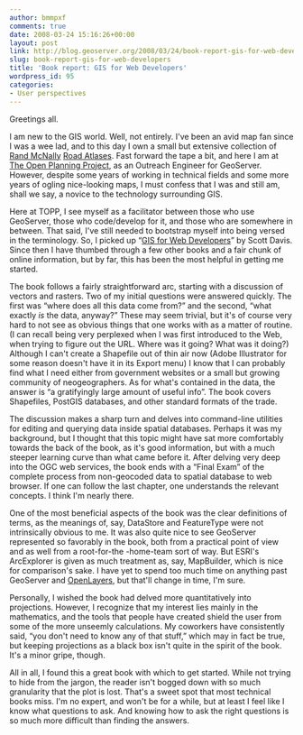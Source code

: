 ```yaml
---
author: bmmpxf
comments: true
date: 2008-03-24 15:16:26+00:00
layout: post
link: http://blog.geoserver.org/2008/03/24/book-report-gis-for-web-developers/
slug: book-report-gis-for-web-developers
title: 'Book report: GIS for Web Developers'
wordpress_id: 95
categories:
- User perspectives
---
```


Greetings all.


I am new to the GIS world.  Well, not entirely.  I've been an avid map fan since I was a wee lad, and to this day I own a small but extensive collection of [Rand McNally](http://www.randmcnally.com/) [Road Atlases](http://store.randmcnally.com/category/road+atlases.do).  Fast forward the tape a bit, and here I am at [The Open Planning Project](http://topp.openplans.org), as an Outreach Engineer for GeoServer.  However, despite some years of working in technical fields and some more years of ogling nice-looking maps, I must confess that I was and still am, shall we say, a novice to the technology surrounding GIS.

Here at TOPP, I see myself as a facilitator between those who use GeoServer, those who code/develop for it, and those who are somewhere in between.  That said, I've still needed to bootstrap myself into being versed in the terminology.  So, I picked up “[GIS for Web Developers](http://www.pragprog.com/titles/sdgis)” by Scott Davis.  Since then I have thumbed through a few other books and a fair chunk of online information, but by far, this has been the most helpful in getting me started.

The book follows a fairly straightforward arc, starting with a discussion of vectors and rasters.  Two of my initial questions were answered quickly.  The first was “where does all this data come from?” and the second, “what exactly _is_ the data, anyway?”  These may seem trivial, but it's of course very hard to not see as obvious things that one works with as a matter of routine.  (I can recall being very perplexed when I was first introduced to the Web, when trying to figure out the URL.  Where was it going?  What was it doing?)  Although I can't create a Shapefile out of thin air now (Adobe Illustrator for some reason doesn't have it in its Export menu) I know that I can probably find what I need either from government websites or a small but growing community of neogeographers.  As for what's contained in the data, the answer is “a gratifyingly large amount of useful info”.  The book covers Shapefiles, PostGIS databases, and other standard formats of the trade.

The discussion makes a sharp turn and delves into command-line utilities for editing and querying data inside spatial databases.  Perhaps it was my background, but I thought that this topic might have sat more comfortably towards the back of the book, as it's good information, but with a much steeper learning curve than what came before it.  After delving very deep into the OGC web services, the book ends with a “Final Exam” of the complete process from non-geocoded data to spatial database to web browser.  If one can follow the last chapter, one understands the relevant concepts.  I think I'm nearly there.

One of the most beneficial aspects of the book was the clear definitions of terms, as the meanings of, say, DataStore and FeatureType were not intrinsically obvious to me.  It was also quite nice to see GeoServer represented so favorably in the book, both from a practical point of view and as well from a root-for-the -home-team sort of way.  But ESRI's ArcExplorer is given as much treatment as, say, MapBuilder, which is nice for comparison's sake.  I have yet to spend too much time on anything past GeoServer and [OpenLayers](http://www.openlayers.org), but that'll change in time, I'm sure.

Personally, I wished the book had delved more quantitatively into projections.  However, I recognize that my interest lies mainly in the mathematics, and the tools that people have created shield the user from some of the more unseemly calculations.  My coworkers have consistently said, “you don't need to know any of that stuff,” which may in fact be true, but keeping projections as a black box isn't quite in the spirit of the book.  It's a minor gripe, though.

All in all, I found this a great book with which to get started.  While not trying to hide from the jargon, the reader isn't bogged down with so much granularity that the plot is lost.  That's a sweet spot that most technical books miss.  I'm no expert, and won't be for a while, but at least I feel like I know what questions to ask.  And knowing how to ask the right questions is so much more difficult than finding the answers.
